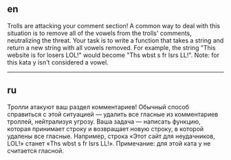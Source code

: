 ## en

Trolls are attacking your comment section!
A common way to deal with this situation is to remove all of the vowels from the trolls' comments, neutralizing the threat.
Your task is to write a function that takes a string and return a new string with all vowels removed.
For example, the string "This website is for losers LOL!" would become "Ths wbst s fr lsrs LL!".
Note: for this kata y isn't considered a vowel.

---

## ru

Тролли атакуют ваш раздел комментариев!
Обычный способ справиться с этой ситуацией — удалить все гласные из комментариев троллей, нейтрализуя угрозу.
Ваша задача — написать функцию, которая принимает строку и возвращает новую строку, в которой удалены все гласные.
Например, строка «Этот сайт для неудачников, LOL!» станет «Ths wbst s fr lsrs LL!».
Примечание: для этой ката y не считается гласной.
